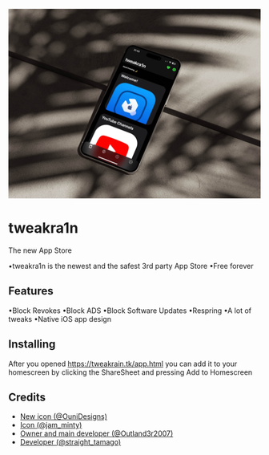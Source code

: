 ![Artboard](assets/welcome.png)
# tweakra1n
The new App Store

•tweakra1n is the newest and the safest 3rd party App Store
•Free forever

## Features
•Block Revokes
•Block ADS
•Block Software Updates
•Respring
•A lot of tweaks
•Native iOS app design

## Installing
After you opened https://tweakrain.tk/app.html you can add it to your homescreen by clicking the ShareSheet and pressing Add to Homescreen


## Credits
- [New icon (@OuniDesigns)](https://twitter.com/OuniDesigns/)
- [Icon (@jam_minty)](https://twitter.com/jam_minty/)
- [Owner and main developer (@Outland3r2007)](https://twitter.com/Outland3r2007/) 
- [Developer (@straight_tamago)](https://twitter.com/straight_tamago/) 